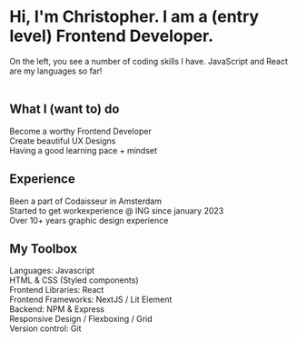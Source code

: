 <h1>Hi, I'm Christopher. I am a (entry level) Frontend Developer.</h1>

On the left, you see a number of coding skills I have. JavaScript and React are my languages so far!
<br />
<br />

<h2>What I (want to) do</h2>
Become a worthy Frontend Developer<br />
Create beautiful UX Designs<br />
Having a good learning pace + mindset<br />

<h2>Experience</h2>
Been a part of Codaisseur in Amsterdam<br />
Started to get workexperience @ ING since january 2023<br />
Over 10+ years graphic design experience<br />

<h2>My Toolbox</h2>
Languages: Javascript<br />
HTML & CSS (Styled components)<br />
Frontend Libraries: React<br />
Frontend Frameworks: NextJS / Lit Element<br />
Backend: NPM & Express<br />
Responsive Design / Flexboxing / Grid<br />
Version control: Git<br />
